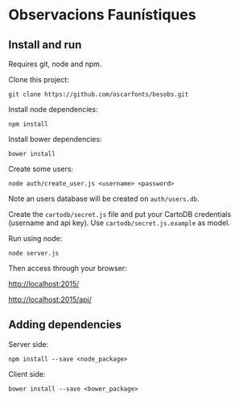 # Observacions Faunístiques


## Install and run

Requires git, node and npm.

Clone this project:

    git clone https://github.com/oscarfonts/besobs.git

Install node dependencies:

    npm install

Install bower dependencies:

    bower install

Create some users:

    node auth/create_user.js <username> <password>

Note an users database will be created on ```auth/users.db```.

Create the `cartodb/secret.js` file and put your CartoDB credentials (username and api key). Use `cartodb/secret.js.example` as model.

Run using node:

    node server.js

Then access through your browser:

   <http://localhost:2015/>

   <http://localhost:2015/api/>


## Adding dependencies

Server side:

    npm install --save <node_package>

Client side:

    bower install --save <bower_package>
